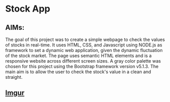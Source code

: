 # Stock App
## AIMs:
The goal of this project was to create a simple webpage to check the values of stocks in real-time. It uses HTML, CSS, and Javascript using NODE.js as framework to set a dynamic web application, given the dynamic fluctuation of the stock market. The page uses semantic HTML elements and is a responsive website across different screen sizes. A gray color palette was chosen for this project using the Bootstrap framework version v5.1.3. The main aim is to allow the user to check the stock's value in a clean and straight.


[Imgur](https://i.imgur.com/v4YNxi0.png)
---
